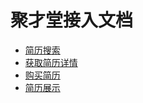 # 聚才堂接入文档

* [简历搜索](https://github.com/huoyanyun/jucaitang/wiki/%E7%AE%80%E5%8E%86%E6%90%9C%E7%B4%A2)
* [获取简历详情](https://github.com/huoyanyun/jucaitang/wiki/%E8%8E%B7%E5%8F%96%E7%AE%80%E5%8E%86%E8%AF%A6%E6%83%85)
* [购买简历](https://github.com/huoyanyun/jucaitang/wiki/%E8%B4%AD%E4%B9%B0%E7%AE%80%E5%8E%86)
* [简历展示](https://github.com/huoyanyun/jucaitang/wiki/%E7%AE%80%E5%8E%86%E5%B1%95%E7%A4%BA)
